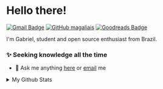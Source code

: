 <!--

Implementar

Linkedin Badge
[![Linkedin Badge](https://img.shields.io/badge/-LinkedIn-blue?style=flat-square&logo=Linkedin&logoColor=white&link=LINK DO MEU LINKEDIN)](LINK DO MEU LINKEDIN)

I'm Gabriel, Student and open source enthusiast from Brazil, I have 2+ years experience in Front-end and Back-end.  

Please feel free to clone projects, raise issues and submit PRs if you think something could be better.  



- :computer: Techs: <code><img height="20" src="https://raw.githubusercontent.com/github/explore/80688e429a7d4ef2fca1e82350fe8e3517d3494d/topics/typescript/typescript.png"></code>
<code><img height="20" src="https://raw.githubusercontent.com/github/explore/80688e429a7d4ef2fca1e82350fe8e3517d3494d/topics/react/react.png"></code>
<code><img height="20" src="https://raw.githubusercontent.com/github/explore/5c058a388828bb5fde0bcafd4bc867b5bb3f26f3/topics/graphql/graphql.png"></code>
<code><img height="20" src="https://raw.githubusercontent.com/github/explore/80688e429a7d4ef2fca1e82350fe8e3517d3494d/topics/nodejs/nodejs.png"></code>
<code><img height="20" src="https://raw.githubusercontent.com/github/explore/80688e429a7d4ef2fca1e82350fe8e3517d3494d/topics/react-native/react-native.png"></code>
<code><img height="20" src="https://raw.githubusercontent.com/github/explore/80688e429a7d4ef2fca1e82350fe8e3517d3494d/topics/docker/docker.png"></code>
<code><img height="20" src="https://raw.githubusercontent.com/github/explore/80688e429a7d4ef2fca1e82350fe8e3517d3494d/topics/git/git.png"></code>


-->


# Hello there!

[![Gmail Badge](https://img.shields.io/badge/-Gmail-c14438?style=flat-square&logo=Gmail&logoColor=white&link=mailto:rafagoulartb@gmail.com)](mailto:rafagoulartb@gmail.com)
[![GitHub magaliais](https://img.shields.io/github/followers/magaliais?label=follow&style=social)](https://github.com/magaliais)
[![Goodreads Badge](https://img.shields.io/badge/Goodreads-382110?style=flat-square&logo=goodreads&logoColor=white)](https://www.goodreads.com/user/show/108674376-magaliais)

I'm Gabriel, student and open source enthusiast from Brazil.


### :sparkles:  Seeking knowledge all the time
   
- 💬 Ask me anything [here](https://github.com/magaliais/magaliais/issues/new) or [email](mailto:gabriel.ashm@hotmail.com) me



<details>
  <summary>My Github Stats</summary>
  <br>

  <p align="center">
    <img align="center" src="https://github-readme-stats.vercel.app/api?username=magaliais&show_icons=true&theme=dracula" alt="Gabriel Magalhães' Github Stats" alt="Gabriel Magalhães' Github Status" />
  </p>
</details>
